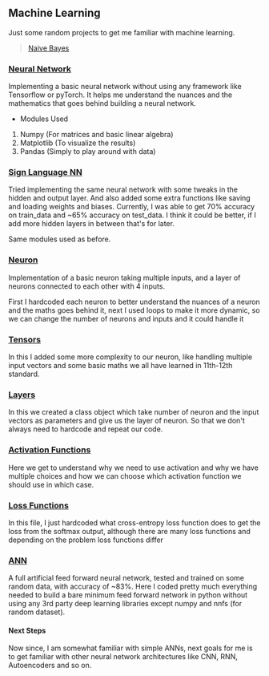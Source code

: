 ## Machine Learning

Just some random projects to get me familiar with machine learning.

> [Naive Bayes](https://github.com/rajeshmajumdar/machine-learning/blob/master/naive_bayes.py)

### [Neural Network](https://github.com/rajeshmajumdar/machine-learning/blob/master/neural_network.py)
Implementing a basic neural network without using any framework like Tensorflow or pyTorch. It helps me understand the nuances and the mathematics that goes behind building a neural network. 

- Modules Used
1. Numpy (For matrices and basic linear algebra)
2. Matplotlib (To visualize the results)
3. Pandas (Simply to play around with data)

### [Sign Language NN](https://github.com/rajeshmajumdar/machine-learning/blob/master/sign_language_nn.py)
Tried implementing the same neural network with some tweaks in the hidden and output layer. And also added some extra functions like saving and loading weights and biases.
Currently, I was able to get 70% accuracy on train_data and ~65% accuracy on test_data. I think it could be better, if I add more hidden layers in between that's for later.

Same modules used as before.

### [Neuron](https://github.com/rajeshmajumdar/machine-learning/blob/master/neuron.py)
Implementation of a basic neuron taking multiple inputs, and a layer of neurons connected to each other with 4 inputs.

First I hardcoded each neuron to better understand the nuances of a neuron and the maths goes behind it, next I used loops to make it more dynamic, so we can change the number of neurons and inputs and it could handle it

### [Tensors](https://github.com/rajeshmajumdar/machine-learning/blob/master/tensors.py)
In this I added some more complexity to our neuron, like handling multiple input vectors and some basic maths we all have learned in 11th-12th standard.

### [Layers](https://github.com/rajeshmajumdar/machine-learning/blob/master/layers.py)
In this we created a class object which take number of neuron and the input vectors as parameters and give us the layer of neuron.
So that we don't always need to hardcode and repeat our code.

### [Activation Functions](https://github.com/rajeshmajumdar/machine-learning/blob/master/activation.py)
Here we get to understand why we need to use activation and why we have multiple choices and how we can choose which activation function we should use in which case.

### [Loss Functions](https://github.com/rajeshmajumdar/machine-learning/blob/master/loss.py)
In this file, I just hardcoded what cross-entropy loss function does to get the loss from the softmax output, although there are many loss functions and depending on the problem loss functions differ

### [ANN](https://github.com/rajeshmajumdar/machine-learning/blob/master/nn.py)
A full artificial feed forward neural network, tested and trained on some random data, with accuracy of ~83%. Here I coded pretty much everything needed to build a bare minimum feed forward network in python without using any 3rd party deep learning libraries except numpy and nnfs (for random dataset).

#### Next Steps

Now since, I am somewhat familiar with simple ANNs, next goals for me is to get familiar with other neural network architectures like CNN, RNN, Autoencoders and so on.